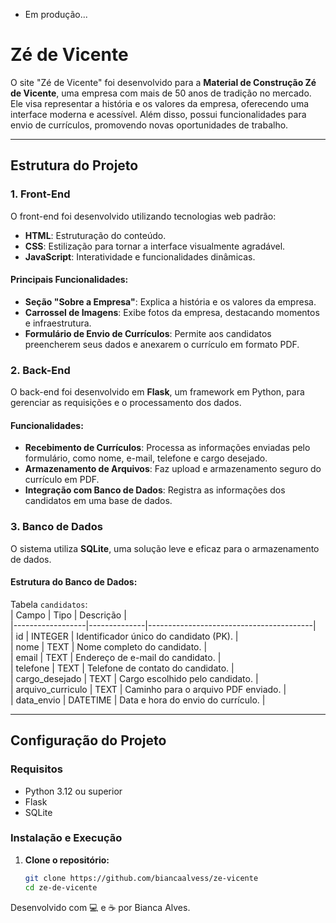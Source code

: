 - Em produção...

# Zé de Vicente  

O site "Zé de Vicente" foi desenvolvido para a **Material de Construção Zé de Vicente**, uma empresa com mais de 50 anos de tradição no mercado. Ele visa representar a história e os valores da empresa, oferecendo uma interface moderna e acessível. Além disso, possui funcionalidades para envio de currículos, promovendo novas oportunidades de trabalho.

---

## Estrutura do Projeto  

### **1. Front-End**  
O front-end foi desenvolvido utilizando tecnologias web padrão:  
- **HTML**: Estruturação do conteúdo.  
- **CSS**: Estilização para tornar a interface visualmente agradável.  
- **JavaScript**: Interatividade e funcionalidades dinâmicas.

#### Principais Funcionalidades:
- **Seção "Sobre a Empresa"**: Explica a história e os valores da empresa.  
- **Carrossel de Imagens**: Exibe fotos da empresa, destacando momentos e infraestrutura.  
- **Formulário de Envio de Currículos**: Permite aos candidatos preencherem seus dados e anexarem o currículo em formato PDF.  

### **2. Back-End**  
O back-end foi desenvolvido em **Flask**, um framework em Python, para gerenciar as requisições e o processamento dos dados.  

#### Funcionalidades:
- **Recebimento de Currículos**: Processa as informações enviadas pelo formulário, como nome, e-mail, telefone e cargo desejado.  
- **Armazenamento de Arquivos**: Faz upload e armazenamento seguro do currículo em PDF.  
- **Integração com Banco de Dados**: Registra as informações dos candidatos em uma base de dados.  

### **3. Banco de Dados**  
O sistema utiliza **SQLite**, uma solução leve e eficaz para o armazenamento de dados.  

#### Estrutura do Banco de Dados:  
Tabela `candidatos`:  
| Campo           | Tipo         | Descrição                               |  
|------------------|--------------|-----------------------------------------|  
| id              | INTEGER      | Identificador único do candidato (PK). |  
| nome            | TEXT         | Nome completo do candidato.            |  
| email           | TEXT         | Endereço de e-mail do candidato.       |  
| telefone        | TEXT         | Telefone de contato do candidato.      |  
| cargo_desejado  | TEXT         | Cargo escolhido pelo candidato.        |  
| arquivo_curriculo | TEXT       | Caminho para o arquivo PDF enviado.    |  
| data_envio      | DATETIME     | Data e hora do envio do currículo.     |  

---

## Configuração do Projeto  

### **Requisitos**  
- Python 3.12 ou superior  
- Flask  
- SQLite  

### **Instalação e Execução**  
1. **Clone o repositório:**  
   ```bash
   git clone https://github.com/biancaalvess/ze-vicente
   cd ze-de-vicente


Desenvolvido com 💻 e ☕ por Bianca Alves.
